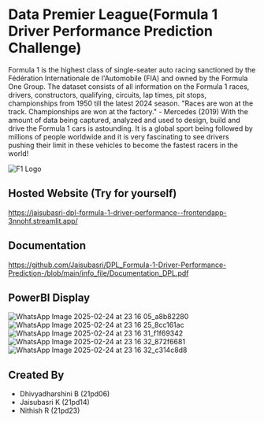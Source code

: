 # Data Premier League(Formula 1 Driver Performance Prediction Challenge)

Formula 1  is the highest class of single-seater auto racing sanctioned by the Fédération Internationale de l'Automobile (FIA) and owned by the Formula One Group. 
      The dataset consists of all information on the Formula 1 races, drivers, constructors, qualifying, circuits, lap times, pit stops, championships from 1950 till the latest 2024 season.
"Races are won at the track. Championships are won at the factory." - Mercedes (2019)
With the amount of data being captured, analyzed and used to design, build and drive the Formula 1 cars is astounding. It is a global sport being followed by millions of people worldwide and it is very fascinating to see drivers pushing their limit in these vehicles to become the fastest racers in the world!




![F1 Logo](https://logos-world.net/wp-content/uploads/2023/12/F1-Logo.png)

## Hosted Website (Try for yourself)

https://jaisubasri-dpl-formula-1-driver-performance--frontendapp-3nnohf.streamlit.app/

## Documentation

https://github.com/Jaisubasri/DPL_Formula-1-Driver-Performance-Prediction-/blob/main/info_file/Documentation_DPL.pdf


## PowerBI Display

![WhatsApp Image 2025-02-24 at 23 16 05_a8b82280](https://github.com/user-attachments/assets/a1d7a7f2-94c8-4286-ac5c-ef8eb0e9316d)
![WhatsApp Image 2025-02-24 at 23 16 25_8cc161ac](https://github.com/user-attachments/assets/04bf43ea-4a4f-4e9a-98cc-c1155e611172)
![WhatsApp Image 2025-02-24 at 23 16 31_f1f69342](https://github.com/user-attachments/assets/532c91bd-7a21-4fa4-af21-76126e185cce)
![WhatsApp Image 2025-02-24 at 23 16 32_872f6681](https://github.com/user-attachments/assets/bc9fac00-50e4-4761-920e-c65e16a596b5)
![WhatsApp Image 2025-02-24 at 23 16 32_c314c8d8](https://github.com/user-attachments/assets/3ee5f14f-df82-4532-b277-e085c3618c4a)


## Created By

- Dhivyadharshini B (21pd06)
- Jaisubasri K (21pd14)
- Nithish R (21pd23)
